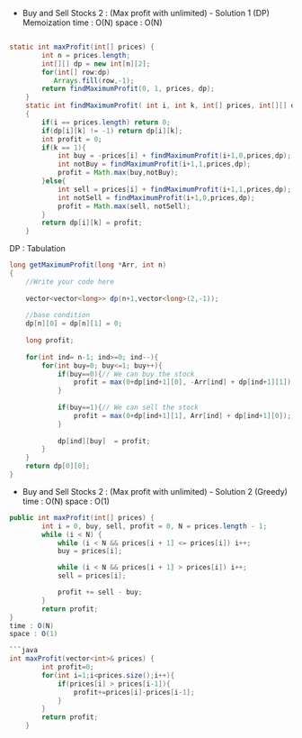 * Buy and Sell Stocks 2 : (Max profit with unlimited) -  Solution 1 (DP) Memoization
time : O(N)
space : O(N)

```java

static int maxProfit(int[] prices) { 
        int n = prices.length;
        int[][] dp = new int[n][2];
        for(int[] row:dp)
           Arrays.fill(row,-1);
        return findMaximumProfit(0, 1, prices, dp);
    }
    static int findMaximumProfit( int i, int k, int[] prices, int[][] dp)
    {
        if(i == prices.length) return 0;
        if(dp[i][k] != -1) return dp[i][k];
        int profit = 0;
        if(k == 1){
            int buy = -prices[i] + findMaximumProfit(i+1,0,prices,dp);
            int notBuy = findMaximumProfit(i+1,1,prices,dp);
            profit = Math.max(buy,notBuy);
        }else{
            int sell = prices[i] + findMaximumProfit(i+1,1,prices,dp);
            int notSell = findMaximumProfit(i+1,0,prices,dp);
            profit = Math.max(sell, notSell);
        }
        return dp[i][k] = profit;
    }
```
DP : Tabulation
```java
long getMaximumProfit(long *Arr, int n)
{
    //Write your code here
    
    vector<vector<long>> dp(n+1,vector<long>(2,-1));
    
    //base condition
    dp[n][0] = dp[n][1] = 0;
    
    long profit;
    
    for(int ind= n-1; ind>=0; ind--){
        for(int buy=0; buy<=1; buy++){
            if(buy==0){// We can buy the stock
                profit = max(0+dp[ind+1][0], -Arr[ind] + dp[ind+1][1]);
            }
    
            if(buy==1){// We can sell the stock
                profit = max(0+dp[ind+1][1], Arr[ind] + dp[ind+1][0]);
            }
            
            dp[ind][buy]  = profit;
        }
    }
    return dp[0][0];
}
```

* Buy and Sell Stocks 2 : (Max profit with unlimited) -  Solution 2 (Greedy)
time : O(N)
space : O(1)

```java
public int maxProfit(int[] prices) {
        int i = 0, buy, sell, profit = 0, N = prices.length - 1;
        while (i < N) {
            while (i < N && prices[i + 1] <= prices[i]) i++;
            buy = prices[i];

            while (i < N && prices[i + 1] > prices[i]) i++;
            sell = prices[i];

            profit += sell - buy;
        }
        return profit;
}
time : O(N)
space : O(1)

```java
int maxProfit(vector<int>& prices) {
        int profit=0;
        for(int i=1;i<prices.size();i++){
            if(prices[i] > prices[i-1]){
                profit+=prices[i]-prices[i-1];
            }
        }
        return profit;
    }


```
